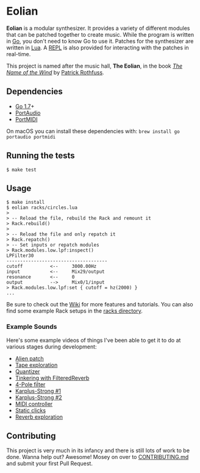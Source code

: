 # Eolian

**Eolian** is a modular synthesizer. It provides a variety of different modules that can be patched together to create
music. While the program is written in [Go](https://golang.org/), you don't need to know Go to use it. Patches for the
synthesizer are written in [Lua](https://www.lua.org/). A
[REPL](https://en.wikipedia.org/wiki/Read%E2%80%93eval%E2%80%93print_loop) is also provided for interacting with the
patches in real-time.

This project is named after the music hall, **The Eolian**, in the book [*The Name of the
Wind*](https://www.amazon.com/Name-Wind-Patrick-Rothfuss/dp/0756404746/) by [Patrick Rothfuss](http://patrickrothfuss.com).

## Dependencies

- [Go 1.7](http://golang.org)+
- [PortAudio](http://www.portaudio.com/)
- [PortMIDI](http://portmedia.sourceforge.net/portmidi/)

On macOS you can install these dependencies with: `brew install go portaudio portmidi`

## Running the tests

```
$ make test
```

## Usage

```
$ make install
$ eolian racks/circles.lua
> 
> -- Reload the file, rebuild the Rack and remount it
> Rack.rebuild()
>
> -- Reload the file and only repatch it
> Rack.repatch()
> -- Set inputs or repatch modules
> Rack.modules.low.lpf:inspect()
LPFilter30
-------------------------------------
cutoff          <--     3000.00Hz
input           <--     Mix29/output
resonance       <--     0
output          -->     Mix0/1/input
> Rack.modules.low.lpf:set { cutoff = hz(2000) }
...
```
Be sure to check out the [Wiki](https://github.com/brettbuddin/eolian/wiki) for more features and tutorials. You can also find some example Rack setups in the [racks directory](https://github.com/brettbuddin/eolian/tree/master/racks).

### Example Sounds

Here's some example videos of things I've been able to get it to do at various stages during development:

- [Alien patch](https://www.instagram.com/p/BOIuYXQj2im/)
- [Tape exploration](https://www.instagram.com/p/BNU5G1RjfT7/)
- [Quantizer](https://www.instagram.com/p/BN21tK5Anog/)
- [Tinkering with FilteredReverb](https://www.instagram.com/p/BLxTrABjGhG/)
- [4-Pole filter](https://www.instagram.com/p/BKCLIGYjU_F/)
- [Karplus-Strong #1](https://www.instagram.com/p/BKx7jIpjL4O/)
- [Karplus-Strong #2](https://www.instagram.com/p/BKzAeRQjZ7N/)
- [MIDI controller](https://www.instagram.com/p/BKhJ42FDnSY/)
- [Static clicks](https://www.instagram.com/p/BKZQbtfj0OM/)
- [Reverb exploration](https://www.instagram.com/p/BKCJ98Dj2RS/)

## Contributing

This project is very much in its infancy and there is still lots of work to be done. Wanna help out? Awesome! Mosey on over to
[CONTRIBUTING.md](https://github.com/brettbuddin/eolian/blob/master/CONTRIBUTING.md) and submit your first Pull Request.
